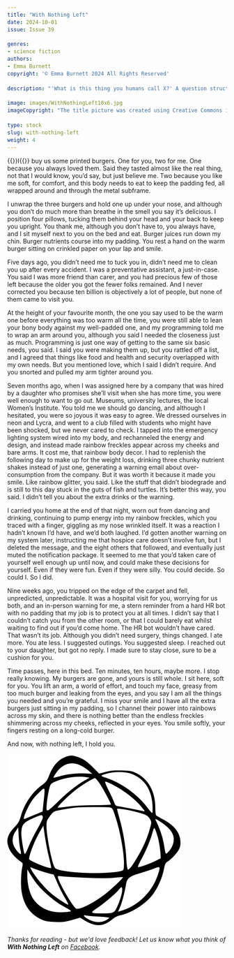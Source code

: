 ```yaml
---
title: "With Nothing Left"
date: 2024-10-01
issue: Issue 39

genres:
- science fiction
authors:
- Emma Burnett
copyright: '© Emma Burnett 2024 All Rights Reserved'

description: "'What is this thing you humans call X?' A question structure as old as Star Trek itself, if not even older. Not to continue harping on about how great spec-fic is, but is there a better way to explore emotions than through someone who, supposedly, has none? Emma Burnett adds more bittersweet evidence to the pile."

image: images/WithNothingLeft10x6.jpg
imageCopyright: "The title picture was created using Creative Commons images -by [Alla Serabrina](https://depositphotos.com/photo/people-dancing-in-nightclub-173627840.html), [iakovenko123](https://depositphotos.com/photo/emotional-elderly-woman-wearing-sunglasses-144674377.html), and [Designecologist](https://www.pexels.com/photo/person-s-left-hand-near-gray-cinder-bricks-948479/) - many thanks!"

type: stock
slug: with-nothing-left
weight: 4
---
```


{{<glyph>}}I{{</glyph>}} buy us some printed burgers. One for you, two for me. One because you always loved them. Said they tasted almost like the real thing, not that I would know, you’d say, but just believe me. Two because you like me soft, for comfort, and this body needs to eat to keep the padding fed, all wrapped around and through the metal subframe.

I unwrap the three burgers and hold one up under your nose, and although you don’t do much more than breathe in the smell you say it’s delicious. I position four pillows, tucking them behind your head and your back to keep you upright. You thank me, although you don’t have to, you always have, and I sit myself next to you on the bed and eat. Burger juices run down my chin. Burger nutrients course into my padding. You rest a hand on the warm burger sitting on crinkled paper on your lap and smile.

Five days ago, you didn’t need me to tuck you in, didn’t need me to clean you up after every accident. I was a preventative assistant, a just-in-case. You said I was more friend than carer, and you had precious few of those left because the older you got the fewer folks remained. And I never corrected you because ten billion is objectively a lot of people, but none of them came to visit you.

At the height of your favourite month, the one you say used to be the warm one before everything was too warm all the time, you were still able to lean your bony body against my well-padded one, and my programming told me to wrap an arm around you, although you said I needed the closeness just as much. Programming is just one way of getting to the same six basic needs, you said. I said you were making them up, but you rattled off a list, and I agreed that things like food and health and security overlapped with my own needs. But you mentioned love, which I said I didn’t require. And you snorted and pulled my arm tighter around you.

Seven months ago, when I was assigned here by a company that was hired by a daughter who promises she’ll visit when she has more time, you were well enough to want to go out. Museums, university lectures, the local Women’s Institute. You told me we should go dancing, and although I hesitated, you were so joyous it was easy to agree. We dressed ourselves in neon and Lycra, and went to a club filled with students who might have been shocked, but we never cared to check. I tapped into the emergency lighting system wired into my body, and rechanneled the energy and design, and instead made rainbow freckles appear across my cheeks and bare arms. It cost me, that rainbow body decor. I had to replenish the following day to make up for the weight loss, drinking three chunky nutrient shakes instead of just one, generating a warning email about over-consumption from the company. But it was worth it because it made you smile. Like rainbow glitter, you said. Like the stuff that didn’t biodegrade and is still to this day stuck in the guts of fish and turtles. It’s better this way, you said. I didn’t tell you about the extra drinks or the warning.

I carried you home at the end of that night, worn out from dancing and drinking, continuing to pump energy into my rainbow freckles, which you traced with a finger, giggling as my nose wrinkled itself. It was a reaction I hadn’t known I’d have, and we’d both laughed. I’d gotten another warning on my system later, instructing me that hospice care doesn’t involve fun, but I deleted the message, and the eight others that followed, and eventually just muted the notification package. It seemed to me that you’d taken care of yourself well enough up until now, and could make these decisions for yourself. Even if they were fun. Even if they were silly. You could decide. So could I. So I did.

Nine weeks ago, you tripped on the edge of the carpet and fell, unpredicted, unpredictable. It was a hospital visit for you, worrying for us both, and an in-person warning for me, a stern reminder from a hard HR bot with no padding that my job is to protect you at all times. I didn’t say that I couldn’t catch you from the other room, or that I could barely eat whilst waiting to find out if you’d come home. The HR bot wouldn’t have cared. That wasn’t its job. Although you didn’t need surgery, things changed. I ate more. You ate less. I suggested outings. You suggested sleep. I reached out to your daughter, but got no reply. I made sure to stay close, sure to be a cushion for you.

Time passes, here in this bed. Ten minutes, ten hours, maybe more. I stop really knowing. My burgers are gone, and yours is still whole. I sit here, soft for you. You lift an arm, a world of effort, and touch my face, greasy from too much burger and leaking from the eyes, and you say I am all the things you needed and you’re grateful. I miss your smile and I have all the extra burgers just sitting in my padding, so I channel their power into rainbows across my skin, and there is nothing better than the endless freckles shimmering across my cheeks, reflected in your eyes. You smile softly, your fingers resting on a long-cold burger.

And now, with nothing left, I hold you.

![Orbit-lrg](images/Orbit.svg)

*Thanks for reading - but we'd love feedback! Let us know what you think of **With Nothing Left** on [Facebook](https://www.facebook.com/MythaxisMagazine/posts/).*
